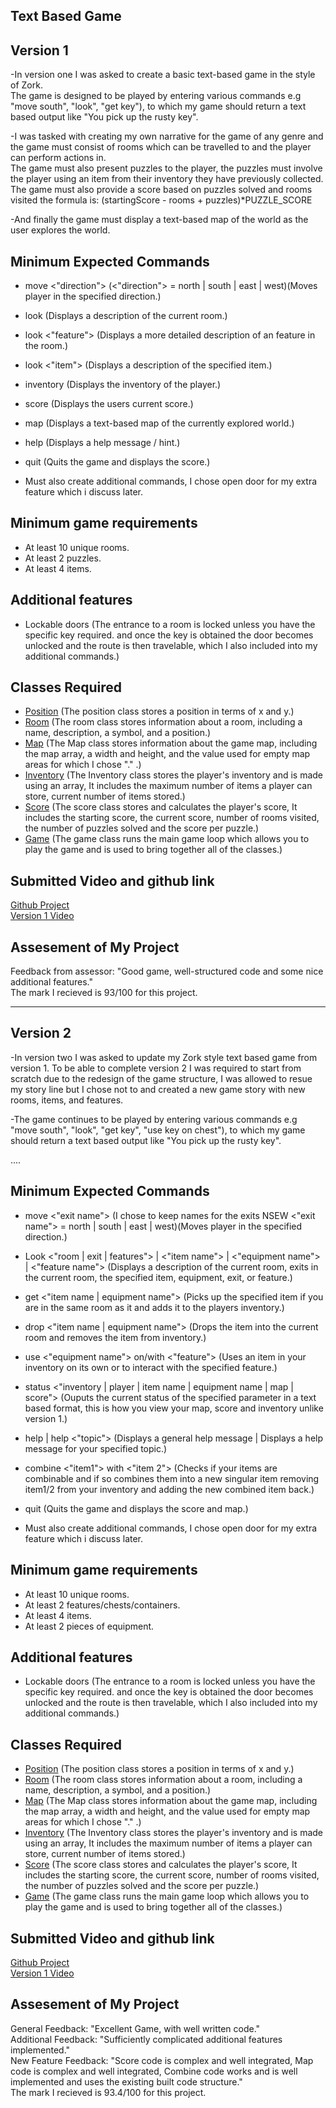 **Text Based Game**
---  
**Version 1**
---  
-In version one I was asked to create a basic text-based game in the style of Zork.  
The game is designed to be played by entering various commands e.g "move south", "look", "get key"), to which my game should return a text based output like "You pick up the rusty key".  

-I was tasked with creating my own narrative for the game of any genre and the game must consist of rooms which can be travelled to and the player can perform actions in.    
The game must also present puzzles to the player, the puzzles must involve the player using an item from their inventory they have previously collected.  
The game must also provide a score based on puzzles solved and rooms visited the formula is: (startingScore - rooms + puzzles)*PUZZLE_SCORE  

-And finally the game must display a text-based map of the world as the user explores the world.

**Minimum Expected Commands**
---  
- move <"direction"> (<"direction"> = north | south | east | west)(Moves player in the specified direction.)  
- look (Displays a description of the current room.)  
- look <"feature"> (Displays a more detailed description of an feature in the room.)  
- look <"item"> (Displays a description of the specified item.)  
- inventory (Displays the inventory of the player.)  
- score (Displays the users current score.)  
- map (Displays a text-based map of the currently explored world.)  
- help (Displays a help message / hint.)  
- quit (Quits the game and displays the score.)

- Must also create additional commands, I chose open door for my extra feature which i discuss later.

**Minimum game requirements**
---  
- At least 10 unique rooms.    
- At least 2 puzzles.  
- At least 4 items.  

**Additional features**
---  
- Lockable doors (The entrance to a room is locked unless you have the specific key required. and once the key is obtained the door becomes unlocked and the route is then travelable, which I also included into my additional commands.)

**Classes Required**
---  
- [Position](./Version%201/Position.java) (The position class stores a position in terms of x and y.)  
- [Room](./Version%201/Room.java) (The room class stores information about a room, including a name, description, a symbol, and a position.)  
- [Map](./Version%201/Map.java) (The Map class stores information about the game map, including the map array, a width and height, and the value used for empty map areas for which I chose "." .)  
- [Inventory](./Version%201/Inventory.java) (The Inventory class stores the player's inventory and is made using an array, It includes the maximum number of items a player can store, current number of items stored.)
- [Score](./Version%201/Score.java) (The score class stores and calculates the player's score, It includes the starting score, the current score, number of rooms visited, the number of puzzles solved and the score per puzzle.)
- [Game](./Version%201/Game.java) (The game class runs the main game loop which allows you to play the game and is used to bring together all of the classes.)

**Submitted Video and github link**
---  
[Github Project](https://git.cs.bham.ac.uk/oop-24-25/exh444)  
[Version 1 Video](https://youtu.be/IiBGIig8pdA?si=kOlHR6YKxWycIPDh)

**Assesement of My Project**
---  

Feedback from assessor: "Good game, well-structured code and some nice additional features."  
The mark I recieved is 93/100 for this project.  

---  
**Version 2**
---  

-In version two I was asked to update my Zork style text based game from version 1. To be able to complete version 2 I was required to start from scratch due to the redesign of the game structure, I was allowed to resue my story line but I chose not to and created a new game story with new rooms, items, and features.

-The game continues to be played by entering various commands e.g "move south", "look", "get key", "use key on chest"), to which my game should return a text based output like "You pick up the rusty key".

....


**Minimum Expected Commands**
---  
- move <"exit name"> (I chose to keep names for the exits NSEW <"exit name"> = north | south | east | west)(Moves player in the specified direction.)    
- Look <"room | exit | features"> | <"item name"> | <"equipment name"> | <"feature name"> (Displays a description of the current room, exits in the current room, the specified item, equipment, exit, or feature.)    
- get <"item name | equipment name"> (Picks up the specified item if you are in the same room as it and adds it to the players inventory.)    
- drop <"item name | equipment name"> (Drops the item into the current room and removes the item from inventory.)    
- use <"equipment name"> on/with <"feature"> (Uses an item in your inventory on its own or to interact with the specified feature.)      
- status <"inventory | player | item name | equipment name | map | score"> (Ouputs the current status of the specified parameter in a text based format, this is how you view your map, score and inventory unlike version 1.)    
- help | help <"topic"> (Displays a general help message | Displays a help message for your specified topic.)  
- combine <"item1"> with <"item 2"> (Checks if your items are combinable and if so combines them into a new singular item removing item1/2 from your inventory and adding the new combined item back.)   
- quit (Quits the game and displays the score and map.)  

- Must also create additional commands, I chose open door for my extra feature which i discuss later.

**Minimum game requirements**
---  
- At least 10 unique rooms.    
- At least 2 features/chests/containers.  
- At least 4 items.
- At least 2 pieces of equipment.

**Additional features**
---  
- Lockable doors (The entrance to a room is locked unless you have the specific key required. and once the key is obtained the door becomes unlocked and the route is then travelable, which I also included into my additional commands.)

**Classes Required**
---  
- [Position](./Version%201/Position.java) (The position class stores a position in terms of x and y.)  
- [Room](./Version%201/Room.java) (The room class stores information about a room, including a name, description, a symbol, and a position.)  
- [Map](./Version%201/Map.java) (The Map class stores information about the game map, including the map array, a width and height, and the value used for empty map areas for which I chose "." .)  
- [Inventory](./Version%201/Inventory.java) (The Inventory class stores the player's inventory and is made using an array, It includes the maximum number of items a player can store, current number of items stored.)
- [Score](./Version%201/Score.java) (The score class stores and calculates the player's score, It includes the starting score, the current score, number of rooms visited, the number of puzzles solved and the score per puzzle.)
- [Game](./Version%201/Game.java) (The game class runs the main game loop which allows you to play the game and is used to bring together all of the classes.)

**Submitted Video and github link**
---  
[Github Project](https://git.cs.bham.ac.uk/oop-24-25-2/exh444)  
[Version 1 Video]()

**Assesement of My Project**
---  
General Feedback: "Excellent Game, with well written code."  
Additional Feedback: "Sufficiently complicated additional features implemented."  
New Feature Feedback: "Score code is complex and well integrated, Map code is complex and well integrated, Combine code works and is well implemented and uses the existing built code structure."  
The mark I recieved is 93.4/100 for this project.    
